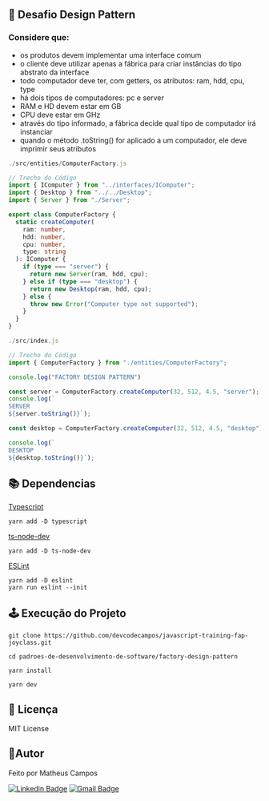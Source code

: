 ## 🚀 Desafio Design Pattern
### Considere que:
- os produtos devem implementar uma interface comum
- o cliente deve utilizar apenas a fábrica para criar instâncias do tipo abstrato da interface
- todo computador deve ter, com getters, os atributos: ram, hdd, cpu, type
- há dois tipos de computadores: pc e server
- RAM e HD devem estar em GB
- CPU deve estar em GHz
- através do tipo informado, a fábrica decide qual tipo de computador irá instanciar
- quando o método .toString() for aplicado a um computador, ele deve imprimir seus atributos

```ts
./src/entities/ComputerFactory.js

// Trecho do Código
import { IComputer } from "../interfaces/IComputer";
import { Desktop } from "../../Desktop";
import { Server } from "./Server";

export class ComputerFactory {
  static createComputer(
    ram: number,
    hdd: number,
    cpu: number,
    type: string
  ): IComputer {
    if (type === "server") {
      return new Server(ram, hdd, cpu);
    } else if (type === "desktop") {
      return new Desktop(ram, hdd, cpu);
    } else {
      throw new Error("Computer type not supported");
    }
  }
}

./src/index.js

// Trecho do Código
import { ComputerFactory } from "./entities/ComputerFactory";

console.log("FACTORY DESIGN PATTERN")

const server = ComputerFactory.createComputer(32, 512, 4.5, "server");
console.log(`
SERVER
${server.toString()}`);

const desktop = ComputerFactory.createComputer(32, 512, 4.5, "desktop");

console.log(`
DESKTOP
${desktop.toString()}`);
```

## 📚 Dependencias
[Typescript](https://www.typescriptlang.org/download)
```
yarn add -D typescript
```
[ts-node-dev](https://www.npmjs.com/package/ts-node-dev)
```
yarn add -D ts-node-dev
```
[ESLint](https://eslint.org/docs/latest/use/getting-started)
```
yarn add -D eslint
yarn run eslint --init
```

## 🕹️ Execução do Projeto
``` 
git clone https://github.com/devcodecampos/javascript-training-fap-joyclass.git

cd padroes-de-desenvolvimento-de-software/factory-design-pattern

yarn install

yarn dev
```

## 📝 Licença <a name="license"></a>
MIT License

## 🤖Autor 
Feito por Matheus Campos

[![Linkedin Badge](https://img.shields.io/badge/-devcodecampos-blue?style=flat-square&logo=Linkedin&logoColor=white&link=https://www.linkedin.com/in/devcodecampos/)](https://www.linkedin.com/in/devcodecampos/) 
[![Gmail Badge](https://img.shields.io/badge/-devcodecampos-c14438?style=flat-square&logo=Gmail&logoColor=white&link=mailto:devcodecampos@gmail.com)](mailto:devcodecampos@gmail.com)